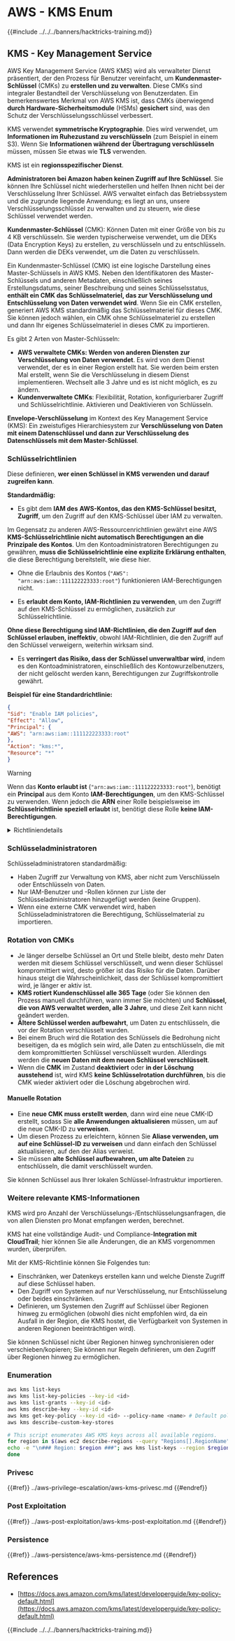 # AWS - KMS Enum

{{#include ../../../banners/hacktricks-training.md}}

## KMS - Key Management Service

AWS Key Management Service (AWS KMS) wird als verwalteter Dienst präsentiert, der den Prozess für Benutzer vereinfacht, um **Kundenmaster-Schlüssel** (CMKs) zu **erstellen und zu verwalten**. Diese CMKs sind integraler Bestandteil der Verschlüsselung von Benutzerdaten. Ein bemerkenswertes Merkmal von AWS KMS ist, dass CMKs überwiegend **durch Hardware-Sicherheitsmodule** (HSMs) **gesichert** sind, was den Schutz der Verschlüsselungsschlüssel verbessert.

KMS verwendet **symmetrische Kryptographie**. Dies wird verwendet, um **Informationen im Ruhezustand zu verschlüsseln** (zum Beispiel in einem S3). Wenn Sie **Informationen während der Übertragung verschlüsseln** müssen, müssen Sie etwas wie **TLS** verwenden.

KMS ist ein **regionsspezifischer Dienst**.

**Administratoren bei Amazon haben keinen Zugriff auf Ihre Schlüssel**. Sie können Ihre Schlüssel nicht wiederherstellen und helfen Ihnen nicht bei der Verschlüsselung Ihrer Schlüssel. AWS verwaltet einfach das Betriebssystem und die zugrunde liegende Anwendung; es liegt an uns, unsere Verschlüsselungsschlüssel zu verwalten und zu steuern, wie diese Schlüssel verwendet werden.

**Kundenmaster-Schlüssel** (CMK): Können Daten mit einer Größe von bis zu 4 KB verschlüsseln. Sie werden typischerweise verwendet, um die DEKs (Data Encryption Keys) zu erstellen, zu verschlüsseln und zu entschlüsseln. Dann werden die DEKs verwendet, um die Daten zu verschlüsseln.

Ein Kundenmaster-Schlüssel (CMK) ist eine logische Darstellung eines Master-Schlüssels in AWS KMS. Neben den Identifikatoren des Master-Schlüssels und anderen Metadaten, einschließlich seines Erstellungsdatums, seiner Beschreibung und seines Schlüsselsstatus, **enthält ein CMK das Schlüsselmateriel, das zur Verschlüsselung und Entschlüsselung von Daten verwendet wird**. Wenn Sie ein CMK erstellen, generiert AWS KMS standardmäßig das Schlüsselmateriel für dieses CMK. Sie können jedoch wählen, ein CMK ohne Schlüsselmateriel zu erstellen und dann Ihr eigenes Schlüsselmateriel in dieses CMK zu importieren.

Es gibt 2 Arten von Master-Schlüsseln:

- **AWS verwaltete CMKs: Werden von anderen Diensten zur Verschlüsselung von Daten verwendet**. Es wird von dem Dienst verwendet, der es in einer Region erstellt hat. Sie werden beim ersten Mal erstellt, wenn Sie die Verschlüsselung in diesem Dienst implementieren. Wechselt alle 3 Jahre und es ist nicht möglich, es zu ändern.
- **Kundenverwaltete CMKs**: Flexibilität, Rotation, konfigurierbarer Zugriff und Schlüsselrichtlinie. Aktivieren und Deaktivieren von Schlüsseln.

**Envelope-Verschlüsselung** im Kontext des Key Management Service (KMS): Ein zweistufiges Hierarchiesystem zur **Verschlüsselung von Daten mit einem Datenschlüssel und dann zur Verschlüsselung des Datenschlüssels mit dem Master-Schlüssel**.

### Schlüsselrichtlinien

Diese definieren, **wer einen Schlüssel in KMS verwenden und darauf zugreifen kann**.

**Standardmäßig:**

- Es gibt dem **IAM des** **AWS-Kontos, das den KMS-Schlüssel besitzt, Zugriff**, um den Zugriff auf den KMS-Schlüssel über IAM zu verwalten.

Im Gegensatz zu anderen AWS-Ressourcenrichtlinien gewährt eine AWS **KMS-Schlüsselrichtlinie nicht automatisch Berechtigungen an die Prinzipale des Kontos**. Um den Kontoadministratoren Berechtigungen zu gewähren, **muss die Schlüsselrichtlinie eine explizite Erklärung enthalten**, die diese Berechtigung bereitstellt, wie diese hier.

- Ohne die Erlaubnis des Kontos (`"AWS": "arn:aws:iam::111122223333:root"`) funktionieren IAM-Berechtigungen nicht.

- Es **erlaubt dem Konto, IAM-Richtlinien zu verwenden**, um den Zugriff auf den KMS-Schlüssel zu ermöglichen, zusätzlich zur Schlüsselrichtlinie.

**Ohne diese Berechtigung sind IAM-Richtlinien, die den Zugriff auf den Schlüssel erlauben, ineffektiv**, obwohl IAM-Richtlinien, die den Zugriff auf den Schlüssel verweigern, weiterhin wirksam sind.

- Es **verringert das Risiko, dass der Schlüssel unverwaltbar wird**, indem es den Kontoadministratoren, einschließlich des Kontowurzelbenutzers, der nicht gelöscht werden kann, Berechtigungen zur Zugriffskontrolle gewährt.

**Beispiel für eine Standardrichtlinie:**
```json
{
"Sid": "Enable IAM policies",
"Effect": "Allow",
"Principal": {
"AWS": "arn:aws:iam::111122223333:root"
},
"Action": "kms:*",
"Resource": "*"
}
```
> [!WARNING]
> Wenn das **Konto erlaubt ist** (`"arn:aws:iam::111122223333:root"`), benötigt ein **Principal** aus dem Konto **IAM-Berechtigungen**, um den KMS-Schlüssel zu verwenden. Wenn jedoch die **ARN** einer Rolle beispielsweise im **Schlüsselrichtlinie** **speziell erlaubt** ist, benötigt diese Rolle **keine IAM-Berechtigungen**.

<details>

<summary>Richtliniendetails</summary>

Eigenschaften einer Richtlinie:

- JSON-basiertes Dokument
- Ressource --> Betroffene Ressourcen (kann "\*")
- Aktion --> kms:Encrypt, kms:Decrypt, kms:CreateGrant ... (Berechtigungen)
- Effekt --> Erlauben/Verweigern
- Principal --> betroffene arn
- Bedingungen (optional) --> Bedingung zur Erteilung der Berechtigungen

Grants:

- Erlaubt es, Ihre Berechtigungen an einen anderen AWS-Principal innerhalb Ihres AWS-Kontos zu delegieren. Sie müssen sie mit den AWS KMS APIs erstellen. Es kann der CMK-Identifikator, der berechtigte Principal und das erforderliche Niveau der Operation (Decrypt, Encrypt, GenerateDataKey...) angegeben werden.
- Nach der Erstellung des Grants wird ein GrantToken und eine GrantID ausgegeben.

**Zugriff**:

- Über **Schlüsselrichtlinie** -- Wenn diese existiert, hat sie **Vorrang** vor der IAM-Richtlinie.
- Über **IAM-Richtlinie**
- Über **Grants**

</details>

### Schlüsseladministratoren

Schlüsseladministratoren standardmäßig:

- Haben Zugriff zur Verwaltung von KMS, aber nicht zum Verschlüsseln oder Entschlüsseln von Daten.
- Nur IAM-Benutzer und -Rollen können zur Liste der Schlüsseladministratoren hinzugefügt werden (keine Gruppen).
- Wenn eine externe CMK verwendet wird, haben Schlüsseladministratoren die Berechtigung, Schlüsselmaterial zu importieren.

### Rotation von CMKs

- Je länger derselbe Schlüssel an Ort und Stelle bleibt, desto mehr Daten werden mit diesem Schlüssel verschlüsselt, und wenn dieser Schlüssel kompromittiert wird, desto größer ist das Risiko für die Daten. Darüber hinaus steigt die Wahrscheinlichkeit, dass der Schlüssel kompromittiert wird, je länger er aktiv ist.
- **KMS rotiert Kundenschlüssel alle 365 Tage** (oder Sie können den Prozess manuell durchführen, wann immer Sie möchten) und **Schlüssel, die von AWS verwaltet werden, alle 3 Jahre**, und diese Zeit kann nicht geändert werden.
- **Ältere Schlüssel werden aufbewahrt**, um Daten zu entschlüsseln, die vor der Rotation verschlüsselt wurden.
- Bei einem Bruch wird die Rotation des Schlüssels die Bedrohung nicht beseitigen, da es möglich sein wird, alle Daten zu entschlüsseln, die mit dem kompromittierten Schlüssel verschlüsselt wurden. Allerdings werden die **neuen Daten mit dem neuen Schlüssel verschlüsselt**.
- Wenn die **CMK** im Zustand **deaktiviert** oder **in der Löschung ausstehend** ist, wird KMS **keine Schlüsselrotation durchführen**, bis die CMK wieder aktiviert oder die Löschung abgebrochen wird.

#### Manuelle Rotation

- Eine **neue CMK muss erstellt werden**, dann wird eine neue CMK-ID erstellt, sodass Sie **alle Anwendungen** **aktualisieren** müssen, um auf die neue CMK-ID zu **verweisen**.
- Um diesen Prozess zu erleichtern, können Sie **Aliase verwenden, um auf eine Schlüssel-ID zu verweisen** und dann einfach den Schlüssel aktualisieren, auf den der Alias verweist.
- Sie müssen **alte Schlüssel aufbewahren, um alte Dateien** zu entschlüsseln, die damit verschlüsselt wurden.

Sie können Schlüssel aus Ihrer lokalen Schlüssel-Infrastruktur importieren.

### Weitere relevante KMS-Informationen

KMS wird pro Anzahl der Verschlüsselungs-/Entschlüsselungsanfragen, die von allen Diensten pro Monat empfangen werden, berechnet.

KMS hat eine vollständige Audit- und Compliance-**Integration mit CloudTrail**; hier können Sie alle Änderungen, die an KMS vorgenommen wurden, überprüfen.

Mit der KMS-Richtlinie können Sie Folgendes tun:

- Einschränken, wer Datenkeys erstellen kann und welche Dienste Zugriff auf diese Schlüssel haben.
- Den Zugriff von Systemen auf nur Verschlüsselung, nur Entschlüsselung oder beides einschränken.
- Definieren, um Systemen den Zugriff auf Schlüssel über Regionen hinweg zu ermöglichen (obwohl dies nicht empfohlen wird, da ein Ausfall in der Region, die KMS hostet, die Verfügbarkeit von Systemen in anderen Regionen beeinträchtigen wird).

Sie können Schlüssel nicht über Regionen hinweg synchronisieren oder verschieben/kopieren; Sie können nur Regeln definieren, um den Zugriff über Regionen hinweg zu ermöglichen.

### Enumeration
```bash
aws kms list-keys
aws kms list-key-policies --key-id <id>
aws kms list-grants --key-id <id>
aws kms describe-key --key-id <id>
aws kms get-key-policy --key-id <id> --policy-name <name> # Default policy name is "default"
aws kms describe-custom-key-stores

# This script enumerates AWS KMS keys across all available regions.
for region in $(aws ec2 describe-regions --query "Regions[].RegionName" --output text); do
echo -e "\n### Region: $region ###"; aws kms list-keys --region $region --query "Keys[].KeyId" --output text | tr '\t' '\n';
done
```
### Privesc

{{#ref}}
../aws-privilege-escalation/aws-kms-privesc.md
{{#endref}}

### Post Exploitation

{{#ref}}
../aws-post-exploitation/aws-kms-post-exploitation.md
{{#endref}}

### Persistence

{{#ref}}
../aws-persistence/aws-kms-persistence.md
{{#endref}}

## References

- [https://docs.aws.amazon.com/kms/latest/developerguide/key-policy-default.html](https://docs.aws.amazon.com/kms/latest/developerguide/key-policy-default.html)

{{#include ../../../banners/hacktricks-training.md}}
